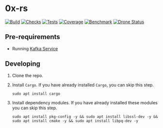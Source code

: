 # 0x-rs

[![Build](https://github.com/0xProject/order-watcher/actions/workflows/build.yml/badge.svg)](https://github.com/0xProject/order-watcher/actions/workflows/build.yml)
[![Checks](https://github.com/0xProject/order-watcher/actions/workflows/checks.yml/badge.svg)](https://github.com/0xProject/order-watcher/actions/workflows/checks.yml)
[![Tests](https://github.com/0xProject/order-watcher/actions/workflows/tests.yml/badge.svg)](https://github.com/0xProject/order-watcher/actions/workflows/tests.yml)
[![Coverage](https://codecov.io/gh/0xProject/order-watcher/branch/main/graph/badge.svg?token=LBSxLWTQCJ)](https://codecov.io/gh/0xProject/order-watcher)
[![Benchmark](https://github.com/0xProject/order-watcher/actions/workflows/bench.yml/badge.svg)](https://github.com/0xProject/order-watcher/actions/workflows/bench.yml)
[![Drone Status](https://drone.spaceship.0x.org/api/badges/0xProject/order-watcher/status.svg)](https://drone.spaceship.0x.org/0xProject/order-watcher)


## Pre-requirements

-   Running [Kafka Service](https://hevodata.com/blog/how-to-install-kafka-on-ubuntu/)

## Developing

1. Clone the repo.

2. Install `Cargo`. If you have already installed `Cargo`, you can skip this step.
    ```
    sudo apt install cargo
    ```

3. Install dependency modules. If you have already installed these modules you can skip this step.
    ```
    sudo apt install pkg-config -y && sudo apt install libssl-dev -y && sudo apt install cmake -y && sudo apt install libpq-dev -y
    ```